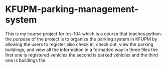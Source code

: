 # KFUPM-parking-management-system
This is my course project for ics-104 which is a course that teaches python.
the purpose of the project is to organize the parking system in KFUPM by allowing the users to register also check in, check out, view the parking buildings, and view all the information in a formatted way in three files the first one is registered vehicles the second is parked vehicles and the third one is buildings file.
